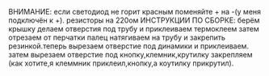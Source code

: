 ВНИМАНИЕ:
если светодиод не горит красным поменяйте + на -(у меня подключён к +).
резисторы на 220ом
ИНСТРУКЦИИ ПО СБОРКЕ:
берём крышку делаем отверстия под трубу и приклеиваем термоклеем затем отрезаем от перчатки палец натягиваем на трубу и закрепить резинкой.теперь вырезаем отверстие под динамики и приклеиваем. затем вырезаем отверстие под кнопку,клемник,крутилку закрепляем (как хотите,я клеммник приклеил,кнопку,а коутилку прикрутил).

